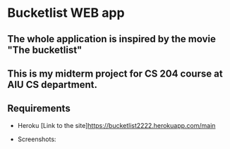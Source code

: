 # Bucketlist WEB app 
## The whole application is inspired by the movie "The bucketlist"
## This is my midterm project for CS 204 course at AIU CS department.

## Requirements 
- Heroku [Link to the site]https://bucketlist2222.herokuapp.com/main

- Screenshots:

